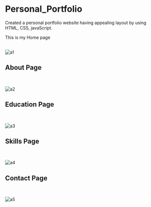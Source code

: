 
# Personal_Portfolio
Created a personal portfolio website having appealing layout by using HTML, CSS, javaScript.
<div>This is my Home page </div>
<br>

![a1](https://github.com/ankitanjana23/Personal_Portfolio/assets/136179445/0223bdaf-adea-468d-84a2-dbfabd39696b)

<h2>About Page </h2> <br>

![a2](https://github.com/ankitanjana23/Personal_Portfolio/assets/136179445/f60fa7ea-1bee-4f16-b483-d30280fd29c8)


<h2>Education Page </h2> <br>

![a3](https://github.com/ankitanjana23/Personal_Portfolio/assets/136179445/65f9645b-a1d5-4bb6-8f43-f3467cf14f3e)


<h2>Skills Page</h2> <br>

![a4](https://github.com/ankitanjana23/Personal_Portfolio/assets/136179445/528f9724-39c5-4945-a070-6115d9be2716)

<h2>Contact Page</h2> <br>


![a5](https://github.com/ankitanjana23/Personal_Portfolio/assets/136179445/d5bbe8be-1dcb-4e21-96d1-9e53bffaa6b4)


